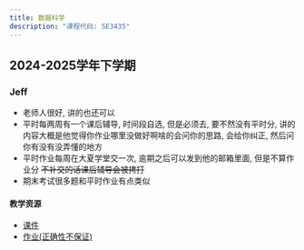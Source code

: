 ```yaml
---
title: 数据科学
description: "课程代码: SE3435"
---
```


## 2024-2025学年下学期

### Jeff

- 老师人很好, 讲的也还可以
- 平时每两周有一个课后辅导, 时间段自选, 但是必须去, 要不然没有平时分, 讲的内容大概是他觉得你作业哪里没做好啊啥的会问你的思路, 会给你纠正, 然后问你有没有没弄懂的地方
- 平时作业每周在大夏学堂交一次, 逾期之后可以发到他的邮箱里面, 但是不算作业分 <del>不补交的话课后辅导会被拷打</del>
- 期末考试很多题和平时作业有点类似

#### 教学资源

- [课件](https://drive.vanillaaaa.org/SharedCourses/软件工程学院/数据科学/2024-2025学年下学期/Jeff/课件)
- [作业(正确性不保证)](https://drive.vanillaaaa.org/SharedCourses/软件工程学院/数据科学/2024-2025学年下学期/Jeff/作业)
